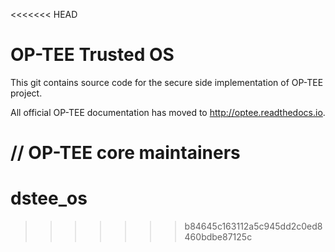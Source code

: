 <<<<<<< HEAD
# OP-TEE Trusted OS
This git contains source code for the secure side implementation of OP-TEE
project.

All official OP-TEE documentation has moved to http://optee.readthedocs.io.

// OP-TEE core maintainers
=======
# dstee_os
>>>>>>> b84645c163112a5c945dd2c0ed8460bdbe87125c
